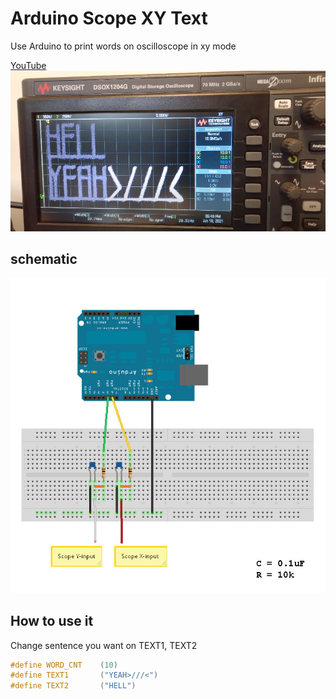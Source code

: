 # Arduino Scope XY Text

Use Arduino to print words on oscilloscope in xy mode   

[YouTube](https://youtu.be/DNeIA9IsSRQ)  
[![youtube](./docs/screenshot.png)](https://youtu.be/DNeIA9IsSRQ)


## schematic
![schematic](./docs/schematic.jpg)

## How to use it
Change sentence you want on TEXT1, TEXT2
```c
#define WORD_CNT    (10)
#define TEXT1       ("YEAH>///<")
#define TEXT2       ("HELL")
``` 